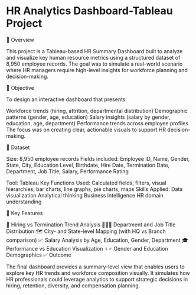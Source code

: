 # HR Analytics Dashboard-Tableau Project   

📝 Overview

This project is a Tableau-based HR Summary Dashboard built to analyze and visualize key human resource metrics using a structured dataset of 8,950 employee records. The goal was to simulate a real-world scenario where HR managers require high-level insights for workforce planning and decision-making.

🎯 Objective

To design an interactive dashboard that presents:

Workforce trends (hiring, attrition, departmental distribution)
Demographic patterns (gender, age, education)
Salary insights (salary by gender, education, age, department)
Performance trends across employee profiles
The focus was on creating clear, actionable visuals to support HR decision-making.

📂 Dataset

Size: 8,950 employee records
Fields included: Employee ID, Name, Gender, State, City, Education Level, Birthdate, Hire Date, Termination Date, Department, Job Title, Salary, Performance Rating

Tool: Tableau
Key Functions Used: Calculated fields, filters, visual hierarchies, bar charts, line graphs, pie charts, maps
Skills Applied:
Data visualization
Analytical thinking
Business intelligence
HR domain understanding

📌 Key Features

📅 Hiring vs Termination Trend Analysis
🧑‍🤝‍🧑 Department and Job Title Distribution
🗺️ City- and State-level Mapping (with HQ vs Branch comparison)
📈 Salary Analysis by Age, Education, Gender, Department
🎓 Performance vs Education Visualization
♀️♂️ Gender and Education Demographics
✅ Outcome

The final dashboard provides a summary-level view that enables users to explore key HR trends and workforce composition visually. It simulates how HR professionals could leverage analytics to support strategic decisions in hiring, retention, diversity, and compensation planning.
